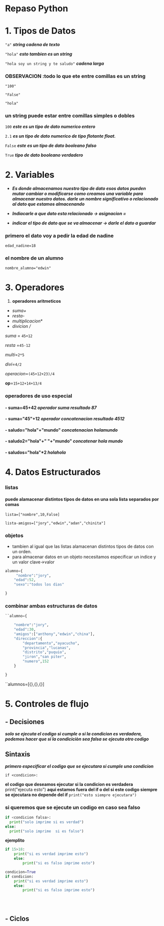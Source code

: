 # Repaso Python
# 1. Tipos de Datos
``"a"``  ***string cadena de texto***

``"hola"`` ***esto tambien es un string***

``"hola soy un string y te saludo"``  ***cadena larga***

### OBSERVACION :todo lo que ete entre comillas es un string
``"100"``

``"False"``

``"hola"``

### un string puede estar entre comillas simples o dobles

``100`` ***este es un tipo de dato numerico entero***

``2.1`` ***es un tipo de dato numerico de tipo flotante float.***

``False`` ***este es un tipo de dato booleano falso***

``True`` ***tipo de dato booleano verdadero***
# 2. Variables
 - ***Es donde almacenamos nuestro tipo de dato 
 esos datos pueden mutar cambiar o modificarse
como creamos una variable para almacenar nuestro datos. darle un nombre significativo o relacionado al dato que estamos almacenando***

-  ***Indiacarle a que dato esta relacionado -> asignacion =***

 - ***indicar el tipo de dato que se va almacenar -> darle el dato a guardar***

 ### primero el dato voy a pedir la edad de nadine
 ``edad_nadine=18``
 ### el nombre de un alumno
 ``nombre_alumno="edwin"``

# 3. Operadores

1. **operadores aritmeticos**
- *suma+*
- *resta-*
- *multiplicacion**
- *divicion /*


*suma* = ``45+12``

*resta* =``45-12``

*multi*=``2*5``

*divi*=``4/2``

*operacion*=``(45+12+23)/4``

**op**=``15+12+14+13/4``
### operadores de uso especial
#### - suma=45+42   *operador suma resultado 87*

#### - suma="45"+12 *operador concatenacion resultado 4512*

#### - saludo="hola"+"mundo" *concatenacion holamundo*

#### - saludo2="hola"+" "+"mundo"  *concatenar hola mundo*

#### - saludos="hola"*2 *holahola*


# 4. Datos Estructurados
### listas
#### puede alamacenar distintos tipos de datos en una sola lista separados por comas
``lista=["nombre",10,False]``

``lista-amigos=["jory","edwin","adan","chinita"]``
### objetos



- tambien al igual que las listas alamacenan distintos tipos de datos con un orden.
- para almacenar datos en un objeto necesitamos especificar un indice y un valor clave->valor
```python
alumno={
     "nombre":"jory",
    "edad":52,
    "sexo":"todos los dias"

}
```

### combinar ambas estructuras de datos
```python
``alumno={

    "nombre":"jory",
    "edad":30,
    "amigos":["anthony","edwin","china"],
    "direccion":{
        "departamento","ayacucho",
        "provincia","lucanas",
        "distrito","puquio",
        "jiron","san piter",
        "numero",152
    }

}
```
``alumnos=[{},{},{}]

# 5. Controles de flujo
## - Decisiones
***solo se ejecuta el codigo si cumple o si la condicion es verdadera, podemos hacer que si la condiciciòn sea falsa se ejecuta otro codigo***
## Sintaxis
***primero especificar el codigo que se ejecutara si cumple una condicion***

``if <condicion>:``

**el codigo que deseamos ejecutar si la condicion es verdadera**
print("ejecuta esto")
**aqui estamos fuera del if o del si este codigo siempre se ejecutara no depende del if**
``print("esto siempre ejecutara")``

### si queremos que se ejecute un codigo en caso sea falso 
```python
if <condicion falsa>:
  print("solo imprime si es verdad")
else:
  print("solo imprime  si es falso")

```
**ejemplito**
```python
if 15>18:
    print("si es verdad imprime esto")
    else:
        print("si es falso imprime esto")

condicion=True
if condicion:
    print("si es verdad imprime esto")
    else:
        print("si es falso imprime esto")

    
        
```
        
        
    





## - Ciclos











